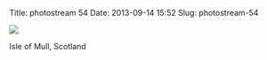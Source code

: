 Title: photostream 54
Date: 2013-09-14 15:52
Slug: photostream-54

[![](http://martinfowler.com/photos/54.jpg)](http://martinfowler.com/photos/54.html)

</p>

</p>

Isle of Mull, Scotland

</p>

